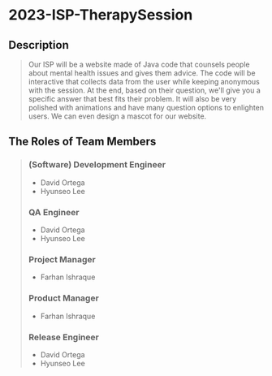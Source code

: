 # 2023-ISP-TherapySession

## Description
> Our ISP will be a website made of Java code that counsels people about mental health issues and gives them advice. The code will be interactive that collects data from the user while keeping anonymous with the session. At the end, based on their question, we'll give you a specific answer that best fits their problem. It will also be very polished with animations and have many question options to enlighten users. We can even design a mascot for our website.

## The Roles of Team Members
> ### (Software) Development Engineer
> - David Ortega
> - Hyunseo Lee
> ### QA Engineer
> - David Ortega
> - Hyunseo Lee
> ### Project Manager
> - Farhan Ishraque
> ### Product Manager
> - Farhan Ishraque
> ### Release Engineer
> - David Ortega
> - Hyunseo Lee
